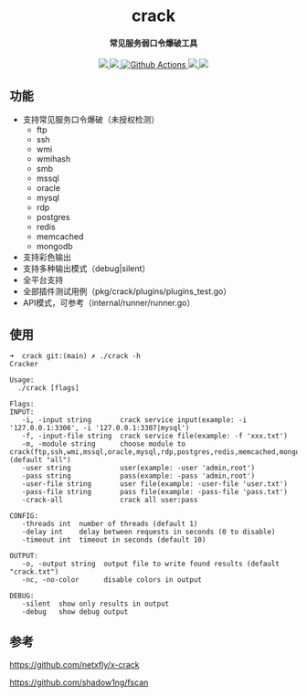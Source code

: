 <h1 align="center">
 crack
</h1>

<h4 align="center">常见服务弱口令爆破工具</h4>

<p align="center">
  <a href="https://opensource.org/licenses/MIT">
    <img src="https://img.shields.io/badge/license-MIT-_red.svg">
  </a>
  <a href="https://goreportcard.com/badge/github.com/niudaii/crack">
    <img src="https://goreportcard.com/badge/github.com/niudaii/crack?style=flat-square">		
  </a>
  <a href="https://github.com/niudaii/crack/actions">
    <img src="https://img.shields.io/github/workflow/status/niudaii/crack/Release?style=flat-square" alt="Github Actions">
  </a>
  <a href="https://github.com/niudaii/crack/releases">
    <img src="https://img.shields.io/github/release/niudaii/crack/all.svg?style=flat-square">
  </a>
  <a href="https://github.com/Becivells/iconhash/releases">
  	<img src="https://img.shields.io/github/downloads/niudaii/crack/total">
  </a>
</p>


## 功能

- 支持常见服务口令爆破（未授权检测）
  - ftp
  - ssh
  - wmi
  - wmihash
  - smb
  - mssql
  - oracle
  - mysql
  - rdp
  - postgres
  - redis
  - memcached
  - mongodb
- 支持彩色输出
- 支持多种输出模式（debug|silent）
- 全平台支持
- 全部插件测试用例（pkg/crack/plugins/plugins_test.go）
- API模式，可参考（internal/runner/runner.go）

## 使用

```
➜  crack git:(main) ✗ ./crack -h                  
Cracker

Usage:
  ./crack [flags]

Flags:
INPUT:
   -i, -input string       crack service input(example: -i '127.0.0.1:3306', -i '127.0.0.1:3307|mysql')
   -f, -input-file string  crack service file(example: -f 'xxx.txt')
   -m, -module string      choose module to crack(ftp,ssh,wmi,mssql,oracle,mysql,rdp,postgres,redis,memcached,mongodb) (default "all")
   -user string            user(example: -user 'admin,root')
   -pass string            pass(example: -pass 'admin,root')
   -user-file string       user file(example: -user-file 'user.txt')
   -pass-file string       pass file(example: -pass-file 'pass.txt')
   -crack-all              crack all user:pass

CONFIG:
   -threads int  number of threads (default 1)
   -delay int    delay between requests in seconds (0 to disable)
   -timeout int  timeout in seconds (default 10)

OUTPUT:
   -o, -output string  output file to write found results (default "crack.txt")
   -nc, -no-color      disable colors in output

DEBUG:
   -silent  show only results in output
   -debug   show debug output
```



## 参考

https://github.com/netxfly/x-crack

https://github.com/shadow1ng/fscan